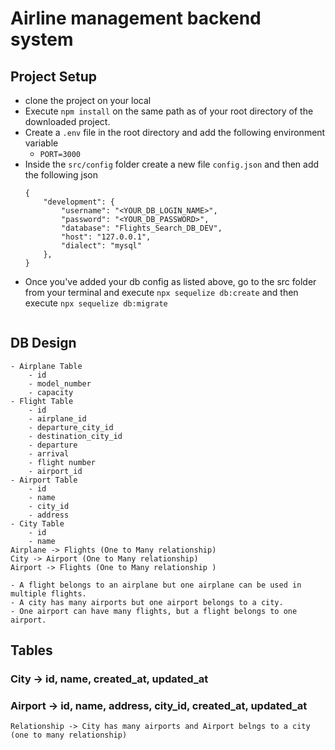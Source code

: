 # Airline management backend system

## Project Setup
- clone the project on your local 
- Execute `npm install` on the same path  as of your root directory of the downloaded project.
- Create a `.env` file in the root directory and add the following environment variable
    - `PORT=3000`
- Inside the `src/config` folder create a new file `config.json` and then add the following json
    ```
    {
        "development": {
            "username": "<YOUR_DB_LOGIN_NAME>",
            "password": "<YOUR_DB_PASSWORD>",
            "database": "Flights_Search_DB_DEV",
            "host": "127.0.0.1",
            "dialect": "mysql"
        },
    }
    ```
- Once you've added your db config as listed above, go to the src folder from your terminal and execute 
    `npx sequelize db:create`
and then execute 
`npx sequelize db:migrate`
    ```

## DB Design
    - Airplane Table
        - id
        - model_number
        - capacity
    - Flight Table
        - id
        - airplane_id
        - departure_city_id
        - destination_city_id
        - departure
        - arrival
        - flight number
        - airport_id
    - Airport Table
        - id
        - name
        - city_id
        - address
    - City Table
        - id
        - name
    Airplane -> Flights (One to Many relationship)
    City -> Airport (One to Many relationship)
    Airport -> Flights (One to Many relationship )

    - A flight belongs to an airplane but one airplane can be used in multiple flights.
    - A city has many airports but one airport belongs to a city.
    - One airport can have many flights, but a flight belongs to one airport.

## Tables

### City -> id, name, created_at, updated_at
### Airport -> id, name, address, city_id, created_at, updated_at
    Relationship -> City has many airports and Airport belngs to a city (one to many relationship) 